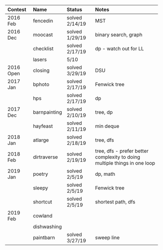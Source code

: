 | Contest   | Name         | Status         | Notes                                                                     |
| :-------  | :----------- | :------------- | :------------------------------------------------------------------------ |
| 2016 Feb  | fencedin     | solved 2/14/19 | MST                                                                       |
| 2016 Dec  | moocast      | solved 1/29/19 | binary search, graph                                                      |
|           | checklist    | solved 2/17/19 | dp - watch out for LL                                                     |
|           | lasers       | 5/10           |                                                                           |
| 2016 Open | closing      | solved 3/29/19 | DSU                                                                       |
| 2017 Jan  | bphoto       | solved 2/17/19 | Fenwick tree                                                              |
|           | hps          | solved 2/17/19 | dp                                                                        |
| 2017 Dec  | barnpainting | solved 2/10/19 | tree, dp                                                                  |
|           | hayfeast     | solved 2/11/19 | min deque                                                                 |
| 2018 Jan  | atlarge      | solved 2/18/19 | tree, dfs                                                                 |
| 2018 Feb  | dirtraverse  | solved 2/19/19 | tree, dfs - prefer better complexity to doing multiple things in one loop |
| 2019 Jan  | poetry       | solved 2/5/19  | dp, math                                                                  |
|           | sleepy       | solved 2/5/19  | Fenwick tree                                                              |
|           | shortcut     | solved 2/5/19  | shortest path, dfs                                                        |
| 2019 Feb  | cowland      |                |                                                                           |
|           | dishwashing  |                |                                                                           |
|           | paintbarn    | solved 3/27/19 | sweep line                                                                |
